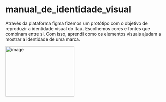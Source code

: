 # manual_de_identidade_visual
Através da plataforma figma fizemos um protótipo com o objetivo de reproduzir a identidade visual do Itaú. Escolhemos cores e fontes que combinam entre si. Com isso, aprendi como os elementos visuais ajudam a mostrar a identidade de uma marca. 





<img width="220" height="161" alt="image" src="https://github.com/user-attachments/assets/dfcb470f-1a78-4144-93b0-71660126dc72" />
